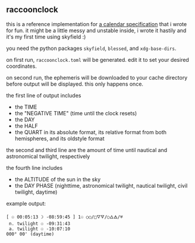 raccoonclock
------------

this is a reference implementation for [a calendar specification](https://www.raccoon.fun/calendar.html) that i wrote for fun. it might be a little messy and unstable inside, i wrote it hastily and it's my first time using skyfield :)

you need the python packages `skyfield`, `blessed`, and `xdg-base-dirs`.

on first run, `raccoonclock.toml` will be generated. edit it to set your desired coordinates.

on second run, the ephemeris will be downloaded to your cache directory before output will be displayed. this only happens once.

the first line of output includes
- the TIME
- the "NEGATIVE TIME" (time until the clock resets)
- the DAY
- the HALF
- the QUART in its absolute format, its relative format from both hemispheres, and its oldstyle format

the second and third line are the amount of time until nautical and astronomical twilight, respectively

the fourth line includes
- the ALTITUDE of the sun in the sky
- the DAY PHASE (nighttime, astronomical twilight, nautical twilight, civil twilight, daytime)


example output:
```
[ ☉ 00:05:13 ☽ -08:59:45 ] 1☉ ○○/□🜄🜃/○🜂🜁/♅
 n. twilight ☉ -09:31:43
 a. twilight ☉ -10:07:10
000° 00' (daytime)
```